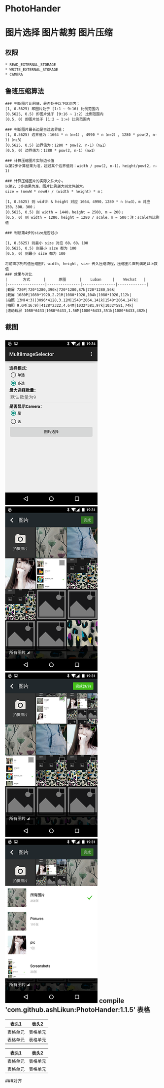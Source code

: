 # PhotoHander
# 图片选择  图片裁剪 图片压缩
## 权限
    * READ_EXTERNAL_STORAGE
    * WRITE_EXTERNAL_STORAGE
    * CAMERA
## 鲁班压缩算法
    ### 判断图片比例值，是否处于以下区间内；
    [1, 0.5625) 即图片处于 [1:1 ~ 9:16) 比例范围内
    [0.5625, 0.5) 即图片处于 [9:16 ~ 1:2) 比例范围内
    [0.5, 0) 即图片处于 [1:2 ~ 1:∞) 比例范围内

    ### 判断图片最长边是否过边界值；
    [1, 0.5625) 边界值为：1664 * n（n=1）, 4990 * n（n=2）, 1280 * pow(2, n-1)（n≥3）
    [0.5625, 0.5) 边界值为：1280 * pow(2, n-1)（n≥1）
    [0.5, 0) 边界值为：1280 * pow(2, n-1)（n≥1）

    ### 计算压缩图片实际边长值
    以第2步计算结果为准，超过某个边界值则：width / pow(2, n-1)，height/pow(2, n-1)

    ### 计算压缩图片的实际文件大小，
    以第2、3步结果为准，图片比例越大则文件越大。
    size = (newW * newH) / (width * height) * m；

    [1, 0.5625) 则 width & height 对应 1664，4990，1280 * n（n≥3），m 对应 150，300，300；
    [0.5625, 0.5) 则 width = 1440，height = 2560, m = 200；
    [0.5, 0) 则 width = 1280，height = 1280 / scale，m = 500；注：scale为比例值

    ### 判断第4步的size是否过小

    [1, 0.5625) 则最小 size 对应 60，60，100
    [0.5625, 0.5) 则最小 size 都为 100
    [0.5, 0) 则最小 size 都为 100

    将前面求到的值压缩图片 width, height, size 传入压缩流程，压缩图片直到满足以上数值
    ### 效果与对比
    |       方式      |      原图      |    Luban     |    Wechat   |
    |-----------------|---------------|---------------|-------------|
    |截屏 720P|720*1280,390k|720*1280,87k|720*1280,56k|
    |截屏 1080P|1080*1920,2.21M|1080*1920,104k|1080*1920,112k|
    |拍照 13M(4:3)|3096*4128,3.12M|1548*2064,141k|1548*2064,147k|
    |拍照 9.6M(16:9)|4128*2322,4.64M|1032*581,97k|1032*581,74k|
    |滚动截屏 1080*6433|1080*6433,1.56M|1080*6433,351k|1080*6433,482k|

## 截图
![Example1](art/example_1.png) ![Select1](art/select_1.png) ![Select2](art/select_2.png) ![Select3](art/select_3.png)
compile 'com.github.ashLikun:PhotoHander:1.1.5'
表格
--------

表头1  | 表头2
--------- | --------
表格单元  | 表格单元
表格单元  | 表格单元

| 表头1  | 表头2|
| ---------- | -----------|
| 表格单元   | 表格单元   |
| 表格单元   | 表格单元   |

###对齐